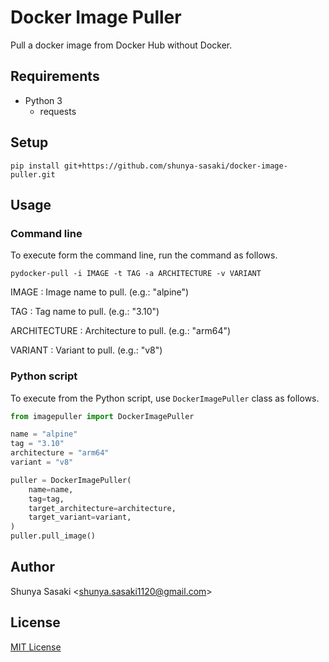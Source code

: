 # Docker Image Puller

Pull a docker image from Docker Hub without Docker.

## Requirements

-   Python 3
    -   requests

## Setup

```shell
pip install git+https://github.com/shunya-sasaki/docker-image-puller.git
```

## Usage

### Command line

To execute form the command line, run the command as follows.

```shell
pydocker-pull -i IMAGE -t TAG -a ARCHITECTURE -v VARIANT
```

IMAGE
: Image name to pull. (e.g.: "alpine")

TAG
: Tag name to pull. (e.g.: "3.10")

ARCHITECTURE
: Architecture to pull. (e.g.: "arm64")

VARIANT
: Variant to pull. (e.g.: "v8")

### Python script

To execute from the Python script,
use `DockerImagePuller` class as follows.

```python
from imagepuller import DockerImagePuller

name = "alpine"
tag = "3.10"
architecture = "arm64"
variant = "v8"

puller = DockerImagePuller(
    name=name,
    tag=tag,
    target_architecture=architecture,
    target_variant=variant,
)
puller.pull_image()
```

## Author

Shunya Sasaki &lt;shunya.sasaki1120@gmail.com&gt;

## License

[MIT License](./LICENSE)
